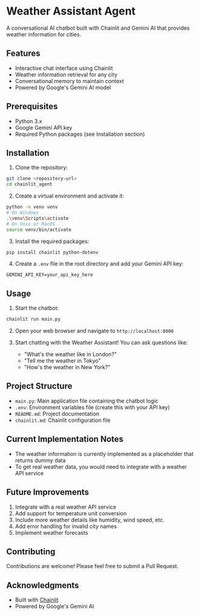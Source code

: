 # Weather Assistant Agent

A conversational AI chatbot built with Chainlit and Gemini AI that provides weather information for cities.

## Features

- Interactive chat interface using Chainlit
- Weather information retrieval for any city
- Conversational memory to maintain context
- Powered by Google's Gemini AI model

## Prerequisites

- Python 3.x
- Google Gemini API key
- Required Python packages (see Installation section)

## Installation

1. Clone the repository:
```bash
git clone <repository-url>
cd chainlit_agent
```

2. Create a virtual environment and activate it:
```bash
python -m venv venv
# On Windows
.\venv\Scripts\activate
# On Unix or MacOS
source venv/bin/activate
```

3. Install the required packages:
```bash
pip install chainlit python-dotenv
```

4. Create a `.env` file in the root directory and add your Gemini API key:
```
GEMINI_API_KEY=your_api_key_here
```

## Usage

1. Start the chatbot:
```bash
chainlit run main.py
```

2. Open your web browser and navigate to `http://localhost:8000`

3. Start chatting with the Weather Assistant! You can ask questions like:
   - "What's the weather like in London?"
   - "Tell me the weather in Tokyo"
   - "How's the weather in New York?"

## Project Structure

- `main.py`: Main application file containing the chatbot logic
- `.env`: Environment variables file (create this with your API key)
- `README.md`: Project documentation
- `chainlit.md`: Chainlit configuration file

## Current Implementation Notes

- The weather information is currently implemented as a placeholder that returns dummy data
- To get real weather data, you would need to integrate with a weather API service

## Future Improvements

1. Integrate with a real weather API service
2. Add support for temperature unit conversion
3. Include more weather details like humidity, wind speed, etc.
4. Add error handling for invalid city names
5. Implement weather forecasts

## Contributing

Contributions are welcome! Please feel free to submit a Pull Request.


## Acknowledgments

- Built with [Chainlit](https://github.com/Chainlit/chainlit)
- Powered by Google's Gemini AI
